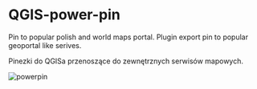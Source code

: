 # QGIS-power-pin
Pin to popular polish and world maps portal.  Plugin export pin to popular geoportal like serives.

Pinezki do QGISa przenoszące do zewnętrznych serwisów mapowych.


![powerpin](https://github.com/user-attachments/assets/1041967a-0d95-4848-9b94-f18780258a8c)
